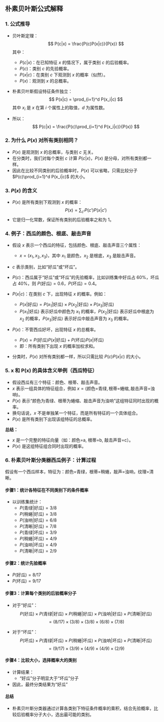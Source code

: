## 朴素贝叶斯公式解释

### 1. 公式推导
- 贝叶斯定理：
  $$ P(c|x) = \frac{P(c)P(x|c)}{P(x)} $$
  其中：
  - $P(c|x)$：在已知特征 $x$ 的情况下，属于类别 $c$ 的后验概率。
  - $P(c)$：类别 $c$ 的先验概率。
  - $P(x|c)$：在类别 $c$ 下观测到 $x$ 的概率（似然）。
  - $P(x)$：观测到 $x$ 的总概率。

- 朴素贝叶斯假设特征条件独立：
  $$ P(x|c) = \prod_{i=1}^d P(x_i|c) $$
  其中 $x_i$ 是 $x$ 在第 $i$ 个属性上的取值，$d$ 为属性数。

- 所以：
  $$ P(c|x) = \frac{P(c)\prod_{i=1}^d P(x_i|c)}{P(x)} $$

### 2. 为什么 $P(x)$ 对所有类别相同？
- $P(x)$ 是观测到 $x$ 的总概率，与类别 $c$ 无关。
- 在分类时，我们对每个类别 $c$ 计算 $P(c|x)$，$P(x)$ 是分母，对所有类别都一样。
- 因此在比较不同类别的后验概率时，$P(x)$ 可以省略，只需比较分子 $P(c)\prod_{i=1}^d P(x_i|c)$ 的大小。

### 3. $P(x)$ 的含义
- $P(x)$ 是所有类别下观测到 $x$ 的概率：
  $$ P(x) = \sum_{c'} P(c')P(x|c') $$
- 它是归一化常数，保证所有类别的后验概率之和为 1。

### 4. 例子：西瓜的颜色、根底、敲击声音
- 假设 $x$ 表示一个西瓜的特征，包括颜色、根底、敲击声音三个属性：
  - $x = (x_1, x_2, x_3)$，其中 $x_1$ 是颜色，$x_2$ 是根底，$x_3$ 是敲击声音。
- $c$ 表示类别，比如“好瓜”或“坏瓜”。

- $P(c)$：西瓜属于“好瓜”或“坏瓜”的先验概率，比如训练集中好瓜占 60%，坏瓜占 40%，则 $P(\text{好瓜})=0.6$，$P(\text{坏瓜})=0.4$。

- $P(x|c)$：在类别 $c$ 下，出现特征 $x$ 的概率。例如：
  - $P(x|\text{好瓜}) = P(x_1|\text{好瓜}) \times P(x_2|\text{好瓜}) \times P(x_3|\text{好瓜})$
  - $P(x_1|\text{好瓜})$ 表示好瓜中颜色为 $x_1$ 的概率，$P(x_2|\text{好瓜})$ 表示好瓜中根底为 $x_2$ 的概率，$P(x_3|\text{好瓜})$ 表示好瓜中敲击声音为 $x_3$ 的概率。

- $P(x)$：不管西瓜好坏，出现特征 $x$ 的总概率。
  - $P(x) = P(\text{好瓜})P(x|\text{好瓜}) + P(\text{坏瓜})P(x|\text{坏瓜})$
  - 即：所有类别下出现 $x$ 的概率加权求和。

- 分类时，$P(x)$ 对所有类别都一样，所以只需比较 $P(c)P(x|c)$ 的大小。

### 5. x 和 P(x) 的具体含义举例（西瓜特征）
- 假设西瓜有三个特征：颜色、根蒂、敲击声音。
- $x$ 表示一组具体的特征组合，例如 $x = (\text{颜色=青绿}, \text{根蒂=蜷缩}, \text{敲击声音=浊响})$。
- $P(x)$ 表示“颜色为青绿、根蒂为蜷缩、敲击声音为浊响”这组特征同时出现的概率。
- 换句话说，$x$ 不是单独某一个特征，而是所有特征的一个具体组合。
- $P(x)$ 是所有类别下出现该组特征的总概率。

**总结：**
- $x$ 是一个完整的特征向量（如：颜色=a, 根蒂=b, 敲击声音=c）。
- $P(x)$ 是这组特征组合同时出现的概率。

### 6. 朴素贝叶斯分类器西瓜例子：计算过程

假设有一个西瓜样本，特征为：颜色=青绿，根蒂=稍蜷，敲声=浊响，纹理=清晰。

#### 步骤1：统计各特征在不同类别下的条件概率
- 以训练集统计：
  - $P(\text{青绿}|\text{好瓜}) = 3/8$
  - $P(\text{稍蜷}|\text{好瓜}) = 3/8$
  - $P(\text{浊响}|\text{好瓜}) = 6/8$
  - $P(\text{清晰}|\text{好瓜}) = 7/8$
  - $P(\text{青绿}|\text{坏瓜}) = 3/9$
  - $P(\text{稍蜷}|\text{坏瓜}) = 4/9$
  - $P(\text{浊响}|\text{坏瓜}) = 4/9$
  - $P(\text{清晰}|\text{坏瓜}) = 2/9$

#### 步骤2：统计先验概率
- $P(\text{好瓜}) = 8/17$
- $P(\text{坏瓜}) = 9/17$

#### 步骤3：计算每个类别的后验概率分子
- 对于“好瓜”：
  $$P(\text{好瓜}) \times P(\text{青绿}|\text{好瓜}) \times P(\text{稍蜷}|\text{好瓜}) \times P(\text{浊响}|\text{好瓜}) \times P(\text{清晰}|\text{好瓜})$$
  $$= (8/17) \times (3/8) \times (3/8) \times (6/8) \times (7/8)$$

- 对于“坏瓜”：
  $$P(\text{坏瓜}) \times P(\text{青绿}|\text{坏瓜}) \times P(\text{稍蜷}|\text{坏瓜}) \times P(\text{浊响}|\text{坏瓜}) \times P(\text{清晰}|\text{坏瓜})$$
  $$= (9/17) \times (3/9) \times (4/9) \times (4/9) \times (2/9)$$

#### 步骤4：比较大小，选择概率大的类别
- 计算结果：
  - “好瓜”分子明显大于“坏瓜”分子
- 因此，最终分类结果为“好瓜”

#### 总结
- 朴素贝叶斯分类器通过计算各类别下特征条件概率的乘积，结合先验概率，比较后验概率分子大小，选出最可能的类别。